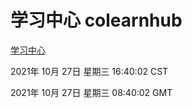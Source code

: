 # 学习中心 colearnhub
[学习中心](http://59.174.24.190:56308/colearnhub/)

2021年 10月 27日 星期三 16:40:02 CST

2021年 10月 27日 星期三 08:40:02 GMT
